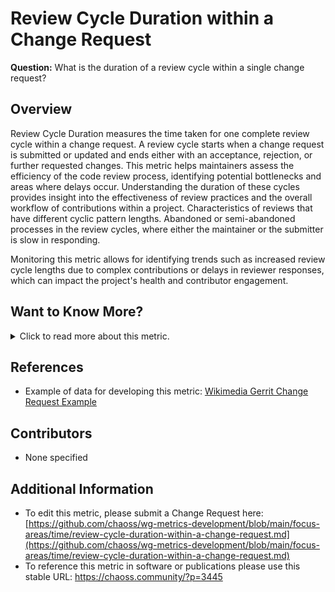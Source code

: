 # Review Cycle Duration within a Change Request

**Question:** What is the duration of a review cycle within a single change request?

## Overview
Review Cycle Duration measures the time taken for one complete review cycle within a change request. A review cycle starts when a change request is submitted or updated and ends either with an acceptance, rejection, or further requested changes. This metric helps maintainers assess the efficiency of the code review process, identifying potential bottlenecks and areas where delays occur. Understanding the duration of these cycles provides insight into the effectiveness of review practices and the overall workflow of contributions within a project. Characteristics of reviews that have different cyclic pattern lengths. Abandoned or semi-abandoned processes in the review cycles, where either the maintainer or the submitter is slow in responding.

Monitoring this metric allows for identifying trends such as increased review cycle lengths due to complex contributions or delays in reviewer responses, which can impact the project's health and contributor engagement.

## Want to Know More?

<span markdown="1"><details>
<summary>Click to read more about this metric.</summary>

### Data Collection Strategies

Review Cycle Duration is measured as the time length of one review cycle within a single change request.
The duration can be calculated between:
- The moment when each review cycle begins, defined as the point in time when a change request is submitted or updated.
- The moment when each review cycle ends, either because the change request was updated and needs a new review or because it was accepted or rejected.

To calculate Review Cycle Duration, the following data points are collected:
- **Start of review cycle:** Timestamp when a change request is submitted or updated.
- **End of review cycle:** Timestamp when the change request is updated, accepted, or rejected.
- **Review feedback:** Record of interactions, including comments and change requests.
  
This data can be collected from version control systems like GitHub or GitLab.

### Filters

Average or Median Duration, optionally filtered or grouped by:
- Number of people involved in review
- Number of comments in review
- Edits made to a change request
- Project or program
- Organization making the change request
- Time the change request was submitted
- Developers who contributed to a change request
- Change request
- Number of review cycle on a change request (e.g., filter by first, second, …  round)
  
### Visualizations
- None specified

</details></span>

## References
- Example of data for developing this metric: [Wikimedia Gerrit Change Request Example](https://gerrit.wikimedia.org/r/c/mediawiki/core/+/194071)

## Contributors
- None specified

## Additional Information
- To edit this metric, please submit a Change Request here: [https://github.com/chaoss/wg-metrics-development/blob/main/focus-areas/time/review-cycle-duration-within-a-change-request.md](https://github.com/chaoss/wg-metrics-development/blob/main/focus-areas/time/review-cycle-duration-within-a-change-request.md)
-  To reference this metric in software or publications please use this stable URL: https://chaoss.community/?p=3445

<!-- # For groupings in the knowledge base
Context tags: Code Review Process, Change Requests, Review Cycle Efficiency
Keyword tags: Code Review, Change Request Submissions
-->

